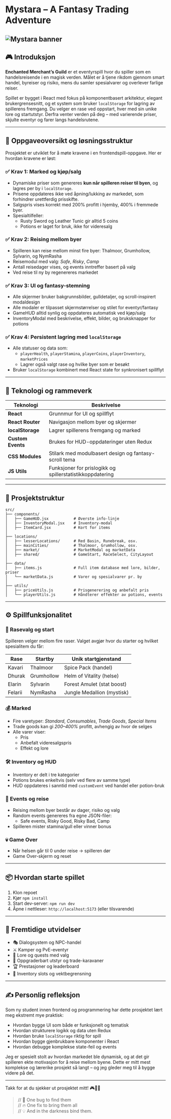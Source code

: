 # Mystara – A Fantasy Trading Adventure

![Mystara banner](/public/images/general/README.png)
---

## 🎮 Introduksjon

**Enchanted Merchant’s Guild** er et eventyrspill hvor du spiller som en handelsreisende i en magisk verden. Målet er å tjene rikdom gjennom smart handel, byreiser og risiko, mens du samler spesialvarer og overlever farlige reiser.

Spillet er bygget i React med fokus på komponentbasert arkitektur, elegant brukergrensesnitt, og et system som bruker `localStorage` for lagring av spillerens fremgang. Du velger en rase ved oppstart, hver med sin unike lore og startutstyr. Derfra venter verden på deg – med varierende priser, skjulte eventyr og farer langs handelsrutene.

---

## 🧾 Oppgaveoversikt og løsningsstruktur

Prosjektet er utviklet for å møte kravene i en frontendspill-oppgave. Her er hvordan kravene er løst:

### ✅ Krav 1: Marked og kjøp/salg
- Dynamiske priser som genereres **kun når spilleren reiser til byen**, og lagres per by i `localStorage`.
- Prisene oppdateres ikke ved åpning/lukking av markedet, som forhindrer urettferdig prisskifte.
- Salgspris vises korrekt med 200% profitt i hjemby, 400% i fremmede byer.
- Spesialtilfeller:
  - Rusty Sword og Leather Tunic gir alltid 5 coins
  - Potions er laget for bruk, ikke for videresalg

### ✅ Krav 2: Reising mellom byer
- Spilleren kan reise mellom minst fire byer: Thalmoor, Grumhollow, Sylvarin, og NymRasha
- Reisemodul med valg: *Safe*, *Risky*, *Camp*
- Antall reisedager vises, og events inntreffer basert på valg
- Ved reise til ny by regenereres markedet

### ✅ Krav 3: UI og fantasy-stemning
- Alle skjermer bruker bakgrunnsbilder, gulldetaljer, og scroll-inspirert modaldesign
- Alle modaler er tilpasset skjermstørrelser og stilet for eventyr/fantasy
- GameHUD alltid synlig og oppdateres automatisk ved kjøp/salg
- InventoryModal med beskrivelse, effekt, bilder, og bruksknapper for potions

### ✅ Krav 4: Persistent lagring med `localStorage`
- Alle statuser og data som:
  - `playerHealth`, `playerStamina`, `playerCoins`, `playerInventory`, `marketPrices`
  - Lagrer også valgt rase og hvilke byer som er besøkt
- Bruker `localStorage` kombinert med React state for synkronisert spillflyt

---

## 🔧 Teknologi og rammeverk

| Teknologi        | Beskrivelse |
|------------------|-------------|
| **React**        | Grunnmur for UI og spillflyt |
| **React Router** | Navigasjon mellom byer og skjermer |
| **localStorage** | Lagrer spillerens fremgang og marked |
| **Custom Events**| Brukes for HUD-oppdateringer uten Redux |
| **CSS Modules**  | Stilark med modulbasert design og fantasy-scroll tema |
| **JS Utils**     | Funksjoner for prislogikk og spillerstatistikkoppdatering |

---

## 📁 Prosjektstruktur

```
src/
├── components/
│   ├── GameHUD.jsx           # Øverste info-linje
│   ├── InventoryModal.jsx    # Inventory-modal
│   ├── ItemCard.jsx          # Kort for items
│
├── locations/
│   ├── lesserLocations/      # Red Basin, Runebreak, osv.
│   ├── mainCities/           # Thalmoor, Grumhollow, osv.
│   ├── market/               # MarketModal og marketData
│   ├── shared/               # GameStart, RaceSelect, CityLayout
│
├── data/
│   ├── items.js              # Full item database med lore, bilder, priser
│   └── marketData.js         # Varer og spesialvarer pr. by
│
├── utils/
│   ├── priceUtils.js         # Prisgenerering og anbefalt pris
│   └── playerUtils.js        # Håndterer effekter av potions, events
```

---

## ⚙️ Spillfunksjonalitet

### 🧝 Rasevalg og start
Spilleren velger mellom fire raser. Valget avgjør hvor du starter og hvilket spesialitem du får:

| Rase    | Startby   | Unik startgjenstand     |
|---------|-----------|--------------------------|
| Kavari  | Thalmoor  | Spice Pack (handel)      |
| Dhurak  | Grumhollow| Helm of Vitality (helse) |
| Elarin  | Sylvarin  | Forest Amulet (stat boost)|
| Felarii | NymRasha  | Jungle Medallion (mystisk)|

### 💰 Marked
- Fire varetyper: *Standard*, *Consumables*, *Trade Goods*, *Special Items*
- Trade goods kan gi *200–400%* profitt, avhengig av hvor de selges
- Alle varer viser:
  - Pris
  - Anbefalt videresalgspris
  - Effekt og lore

### 🛠 Inventory og HUD
- Inventory er delt i tre kategorier
- Potions brukes enkeltvis (selv ved flere av samme type)
- HUD oppdateres i sanntid med `customEvent` ved handel eller potion-bruk

### 🎲 Events og reise
- Reising mellom byer består av dager, risiko og valg
- Random events genereres fra egne JSON-filer:
  - Safe events, Risky Good, Risky Bad, Camp
- Spilleren mister stamina/gull eller vinner bonus

### 💀 Game Over
- Når helsen går til 0 under reise → spilleren dør
- Game Over-skjerm og reset

---

## 📦 Hvordan starte spillet

1. Klon repoet  
2. Kjør `npm install`  
3. Start dev-server: `npm run dev`  
4. Åpne i nettleser: `http://localhost:5173` (eller tilsvarende)

---

## 🚀 Fremtidige utvidelser

- 🎭 Dialogsystem og NPC-handel
- ⚔️ Kamper og PvE-eventyr
- 📜 Lore og quests med valg
- 🧳 Oppgraderbart utstyr og trade-karavaner
- 🏆 Prestasjoner og leaderboard
- 🧩 Inventory slots og vektbegrensning

---

## ✍️ Personlig refleksjon

Som ny student innen frontend og programmering har dette prosjektet lært meg ekstremt mye praktisk:

- Hvordan bygge UI som både er funksjonelt og tematisk
- Hvordan strukturere logikk og data uten Redux
- Hvordan bruke `localStorage` riktig for spill
- Hvordan bygge gjenbrukbare komponenter i React
- Hvordan debugge komplekse state-feil og events

Jeg er spesielt stolt av hvordan markedet ble dynamisk, og at det gir spilleren ekte motivasjon for å reise mellom byene. Dette er mitt mest komplekse og lærerike prosjekt så langt – og jeg gleder meg til å bygge videre på det.

---

Takk for at du sjekker ut prosjektet mitt! 🎮🧙‍♂️

> // 💍 One bug to find them  
> // 🔥 One fix to bring them all  
> // 💡 And in the darkness bind them.